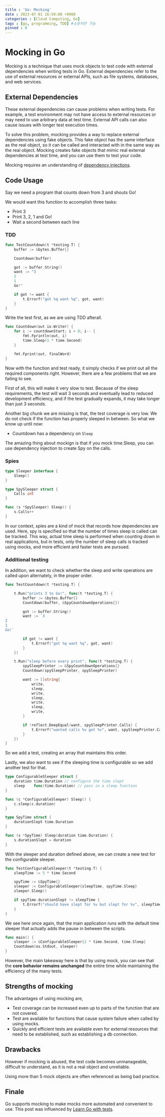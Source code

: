 ```yaml
---
title : 'Go: Mocking'
date : 2023-07-01 16:50:00 +0900
categories : [Cloud Computing, Go]
tags : [go, programming, TDD] #소문자만 가능
pinned : 0
---
```


# Mocking in Go
Mocking is a technique that uses mock objects to test code with external dependencies when writing tests in Go. External dependencies refer to the use of external resources or external APIs, such as file systems, databases, and web services.

## External Dependencies

These external dependencies can cause problems when writing tests. For example, a test environment may not have access to external resources or may need to use arbitrary data at test time. External API calls can also cause issues with longer test execution times.
    
To solve this problem, mocking provides a way to replace external dependencies using fake objects. This fake object has the same interface as the real object, so it can be called and interacted with in the same way as the real object. Mocking creates fake objects that mimic real external dependencies at test time, and you can use them to test your code.


Mocking requires an understanding of [dependency injections](/posts/Dependency-Injection/).

## Code Usage
Say we need a program that counts down from 3 and shouts Go!

We would want this function to accomplish three tasks:
- Print 3
- Print 3, 2, 1 and Go!
- Wait a second between each line

### TDD
```go
func TestCountdown(t *testing.T) {
	buffer := &bytes.Buffer{}

	Countdown(buffer)

	got := buffer.String()
	want := "3
    2
    1
    Go!"

	if got != want {
		t.Errorf("got %q want %q", got, want)
	}
}
```
Write the test first, as we are using TDD afterall.

```go
func Countdown(out io.Writer) {
	for i := countdownStart; i > 0; i-- {
		fmt.Fprintln(out, i)
		time.Sleep(1 * time.Second)
	}

	fmt.Fprint(out, finalWord)
}
```

Now with the function and test ready, it simply checks if we print out all the required components right. However, there are a few problems that we are failing to see.

First of all, this will make it very slow to test. Because of the sleep requirements, the test will wait 3 seconds and eventually lead to reduced development efficiency, and if the test gradually expands, it may take longer than just 3 seconds.

Another big chunk we are missing is that, the test coverage is very low. We do not check if the function has properly sleeped in between. So what we know up until now:

- Countdown has a dependency on `Sleep`

The amazing thing about mockign is that if you mock time.Sleep, you can use dependency injection to create Spy on the calls.

### Spies

```go
type Sleeper interface {
	Sleep()
}

type SpySleeper struct {
	Calls int
}

func (s *SpySleeper) Sleep() {
	s.Calls++
}
```
In our context, spies are a kind of mock that records how dependencies are used. Here, spy is specified so that the number of times sleep is called can be tracked. This way, actual time sleep is performed when counting down in real applications, but in tests, only the number of sleep calls is tracked using mocks, and more efficient and faster tests are pursued.

### Additional testing
In addition, we want to check whether the sleep and write operations are called upon alternately, in the proper order.

```go
func TestCountdown(t *testing.T) {

	t.Run("prints 3 to Go!", func(t *testing.T) {
		buffer := &bytes.Buffer{}
		Countdown(buffer, &SpyCountdownOperations{})

		got := buffer.String()
		want := `3
2
1
Go!`

		if got != want {
			t.Errorf("got %q want %q", got, want)
		}
	})

	t.Run("sleep before every print", func(t *testing.T) {
		spySleepPrinter := &SpyCountdownOperations{}
		Countdown(spySleepPrinter, spySleepPrinter)

		want := []string{
			write,
			sleep,
			write,
			sleep,
			write,
			sleep,
			write,
		}

		if !reflect.DeepEqual(want, spySleepPrinter.Calls) {
			t.Errorf("wanted calls %v got %v", want, spySleepPrinter.Calls)
		}
	})
}
```

So we add a test, creating an array that maintains this order.

Lastly, we also want to see if the sleeping time is configurable so we add another test for that.

```go
type ConfigurableSleeper struct {
	duration time.Duration // configure the time slept
	sleep    func(time.Duration) // pass in a sleep function
}

func (c *ConfigurableSleeper) Sleep() {
	c.sleep(c.duration)
}

type SpyTime struct {
	durationSlept time.Duration
}

func (s *SpyTime) Sleep(duration time.Duration) {
	s.durationSlept = duration
}
```

With the sleeper and duration defined above, we can create a new test for the configurable sleeper.

```go
func TestConfigurableSleeper(t *testing.T) {
	sleepTime := 5 * time.Second

	spyTime := &SpyTime{}
	sleeper := ConfigurableSleeper{sleepTime, spyTime.Sleep}
	sleeper.Sleep()

	if spyTime.durationSlept != sleepTime {
		t.Errorf("should have slept for %v but slept for %v", sleepTime, spyTime.durationSlept)
	}
}
```


We see here once again, that the main application runs with the default time sleeper that actually adds the pause in between the scripts.

```go
func main() {
	sleeper := &ConfigurableSleeper{1 * time.Second, time.Sleep}
	Countdown(os.Stdout, sleeper)
}
```

However, the main takeaway here is that by using mock, you can see that the <b>core behavior remains unchanged</b> the entire time while maintaining the efficiency of the many tests.

## Strengths of mocking
The advantages of using mocking are,
- Test coverage can be increased even up to parts of the function that are not covered.
- Test are available for functions that cause system failure when called by using mocks.
- Quickly and efficient tests are available even for external resources that need to be established, such as establishing a db connection.

## Drawbacks
However if mocking is abused, the test code becomes unmanageable, difficult to understand, as it is not a real object and unreliable.

Using more than 5 mock objects are often referenced as being bad practice. 

## Finale
Go supports mocking to make mocks more automated and convenient to use.
This post was influenced by [Learn Go with tests](https://quii.gitbook.io/learn-go-with-tests).